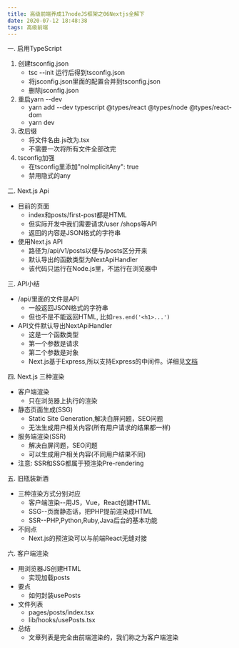 ```yaml
---
title: 高级前端养成17nodeJS框架之06Nextjs全解下
date: 2020-07-12 18:48:38
tags: 高级前端
---
```

一. 启用TypeScript
  1. 创建tsconfig.json
       - tsc --init 运行后得到tsconfig.json
       - 将jsconfig.json里面的配置合并到tsconfig.json
       - 删除jsconfig.json
  2. 重启yarn --dev 
       - yarn add --dev typescript @types/react @types/node @types/react-dom
       - yarn dev
  3. 改后缀
       - 将文件名由.js改为.tsx
       - 不需要一次将所有文件全部改完
  4. tsconfig加强
       - 在tsconfig里添加"noImplicitAny": true
       - 禁用隐式的any

二. Next.js Api
  - 目前的页面
    - index和posts/first-post都是HTML
    - 但实际开发中我们需要请求/user /shops等API
    - 返回的内容是JSON格式的字符串
  - 使用Next.js API
    - 路径为/api/v1/posts以便与/posts区分开来
    - 默认导出的函数类型为NextApiHandler
    - 该代码只运行在Node.js里，不运行在浏览器中

三. API小结
  - /api/里面的文件是API
    - 一般返回JSON格式的字符串
    - 但也不是不能返回HTML, 比如```res.end('<h1>...')```
  - API文件默认导出NextApiHandler
    - 这是一个函数类型
    - 第一个参数是请求
    - 第二个参数是对象
    - Next.js基于Express,所以支持Express的中间件。详细见[文档](https://nextjs.org/docs/api-routes/api-middlewares)

四. Next.js 三种渲染
  - 客户端渲染
    - 只在浏览器上执行的渲染
  - 静态页面生成(SSG)
    - Static Site Generation,解决白屏问题，SEO问题
    - 无法生成用户相关内容(所有用户请求的结果都一样)
  - 服务端渲染(SSR)
    - 解决白屏问题，SEO问题
    - 可以生成用户相关内容(不同用户结果不同)
  - 注意: SSR和SSG都属于预渲染Pre-rendering

五. 旧瓶装新酒
  - 三种渲染方式分别对应
    - 客户端渲染--用JS，Vue，React创建HTML
    - SSG--页面静态话，把PHP提前渲染成HTML
    - SSR--PHP,Python,Ruby,Java后台的基本功能
  - 不同点
    - Next.js的预渲染可以与前端React无缝对接

六. 客户端渲染
  - 用浏览器JS创建HTML
    - 实现加载posts
  - 要点
    - 如何封装usePosts
  - 文件列表
    - pages/posts/index.tsx
    - lib/hooks/usePosts.tsx
  - 总结
    - 文章列表是完全由前端渲染的，我们称之为客户端渲染